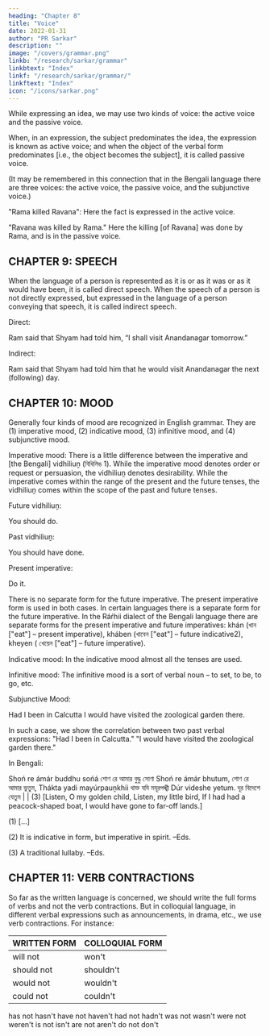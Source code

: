 ```yaml
---
heading: "Chapter 8"
title: "Voice"
date: 2022-01-31
author: "PR Sarkar"
description: ""
image: "/covers/grammar.png"
linkb: "/research/sarkar/grammar"
linkbtext: "Index"
linkf: "/research/sarkar/grammar/"
linkftext: "Index"
icon: "/icons/sarkar.png"
---
```



While expressing an idea, we may use two kinds of voice: the active voice and the passive voice.

When, in an expression, the subject predominates the idea, the expression is known as active voice; and when the object of the verbal form predominates [i.e., the object becomes the subject], it is called passive voice.

(It may be remembered in this connection that in the Bengali language there are three voices: the active voice, the passive voice, and the subjunctive voice.)

"Rama killed Ravana": Here the fact is expressed in the active voice.

"Ravana was killed by Rama." Here the killing [of Ravana] was done by Rama, and is in the passive voice.


## CHAPTER 9: SPEECH

When the language of a person is represented as it is or as it was or as it would have been, it is called direct speech. When the speech of a person is not directly expressed, but expressed in the language of a person conveying that speech, it is called indirect speech.

Direct:

Ram said that Shyam had told him, “I shall visit Anandanagar tomorrow.”

Indirect:

Ram said that Shyam had told him that he would visit Anandanagar the next (following) day.



## CHAPTER 10: MOOD

Generally four kinds of mood are recognized in English grammar. They are (1) imperative mood, (2) indicative mood, (3) infinitive mood, and (4) subjunctive mood.

Imperative mood: There is a little difference between the imperative and [the Bengali] vidhiliuṋ (বিধিলিঙ 1). While the imperative mood denotes order or request or persuasion, the vidhiliuṋ denotes desirability. While the imperative comes within the range of the present and the future tenses, the vidhiliuṋ comes within the scope of the past and future tenses.

Future vidhiliuṋ:

You should do.

Past vidhiliuṋ:

You should have done.

Present imperative:

Do it.

There is no separate form for the future imperative. The present imperative form is used in both cases. In certain languages there is a separate form for the future imperative. In the Ráŕhii dialect of the Bengali language there are separate forms for the present imperative and future imperatives: khán (খান ["eat"] – present imperative), kháben (খাবেন ["eat"] – future indicative2), kheyen ( খেয়েন ["eat"] – future imperative).

Indicative mood: In the indicative mood almost all the tenses are used.

Infinitive mood: The infinitive mood is a sort of verbal noun – to set, to be, to go, etc.

Subjunctive Mood:

Had I been in Calcutta I would have visited the zoological garden there.

In such a case, we show the correlation between two past verbal expressions: "Had I been in Calcutta." "I would have visited the zoological garden there."

In Bengali:

Shoń re ámár buddhu sońá	শোণ রে আমার বুদ্ধু সোণা
Shoń re ámár bhutum,	শোণ রে আমার ভুতুম,
Thákta yadi mayúrpauṋkhii	থাক্ত যদি মযূরপঙ্খী
Dúr videshe yetum.	দূর বিদেশে যেতুম | | (3)
[Listen, O my golden child, 
Listen, my little bird, 
If I had had a peacock-shaped boat, 
I would have gone to far-off lands.]

(1) [...]

(2) It is indicative in form, but imperative in spirit. –Eds.

(3) A traditional lullaby. –Eds.



## CHAPTER 11: VERB CONTRACTIONS

So far as the written language is concerned, we should write the full forms of verbs and not the verb contractions. But in colloquial language, in different verbal expressions such as announcements, in drama, etc., we use verb contractions. For instance:

WRITTEN FORM | COLLOQUIAL FORM
--- | ---
will not | won't
should not | shouldn't
would not | wouldn't
could not |couldn't
has not	hasn't
have not	haven't
had not	hadn't
was not	wasn't
were not	weren't
is not	isn't
are not	aren't
do not	don't

